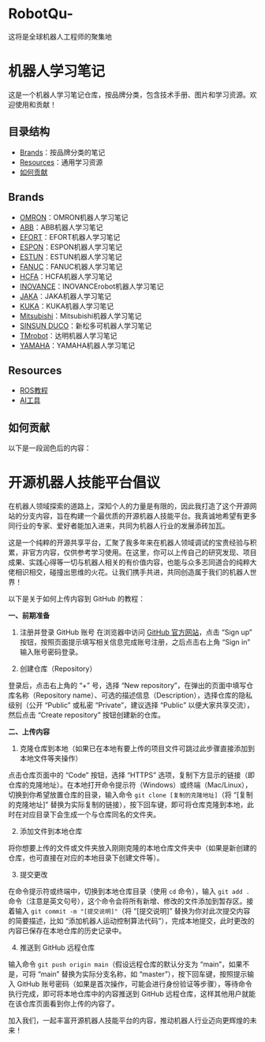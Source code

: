 # RobotQu-
这将是全球机器人工程师的聚集地
# 机器人学习笔记

这是一个机器人学习笔记仓库，按品牌分类，包含技术手册、图片和学习资源。欢迎使用和贡献！

## 目录结构
- [Brands](robotbrands)：按品牌分类的笔记
- [Resources](#resources)：通用学习资源
- [如何贡献](#contributing)

## Brands
- [OMRON](robotbrands/omron)：OMRON机器人学习笔记
- [ABB](robotbrands/ABB)：ABB机器人学习笔记
- [EFORT](robotbrands/EFORT)：EFORT机器人学习笔记
- [ESPON](robotbrands/ESPON)：ESPON机器人学习笔记
- [ESTUN](robotbrands/ESTUN)：ESTUN机器人学习笔记
- [FANUC](robotbrands/FANUC)：FANUC机器人学习笔记
- [HCFA](robotbrands/HCFA)：HCFA机器人学习笔记
- [INOVANCE](Brands/INOVANCErobot)：INOVANCErobot机器人学习笔记
- [JAKA](robotbrands/JAKA)：JAKA机器人学习笔记
- [KUKA](robotbrands/KUKA)：KUKA机器人学习笔记
- [Mitsubishi](robotbrands/Mitsubishi)：Mitsubishi机器人学习笔记
- [SINSUN DUCO](robotbrands/SINSUNSUCO)：新松多可机器人学习笔记
- [TMrobot](robotbrands/TMrobot)：达明机器人学习笔记
- [YAMAHA](robotbrands/UR)：YAMAHA机器人学习笔记

  

## Resources
- [ROS教程](Resources/ROS-Tutorials)
- [AI工具](Resources/AI-Tools)

## 如何贡献
以下是一段润色后的内容：

# 开源机器人技能平台倡议

在机器人领域探索的道路上，深知个人的力量是有限的，因此我打造了这个开源网站的分支内容，旨在构建一个最优质的开源机器人技能平台。我真诚地希望有更多同行业的专家、爱好者能加入进来，共同为机器人行业的发展添砖加瓦。

这是一个纯粹的开源共享平台，汇聚了我多年来在机器人领域调试的宝贵经验与积累，非官方内容，仅供参考学习使用。在这里，你可以上传自己的研究发现、项目成果、实践心得等一切与机器人相关的有价值内容，也能与众多志同道合的纯粹大佬相识相交，碰撞出思维的火花。让我们携手共进，共同创造属于我们的机器人世界！

以下是关于如何上传内容到 GitHub 的教程：

**一、前期准备**

  1. 注册并登录 GitHub 账号
在浏览器中访问 [GitHub 官方网站](https://github.com/)，点击 “Sign up” 按钮，按照页面提示填写相关信息完成账号注册，之后点击右上角 “Sign in” 输入账号密码登录。

  2. 创建仓库（Repository）

登录后，点击右上角的 “+” 号，选择 “New repository”，在弹出的页面中填写仓库名称（Repository name）、可选的描述信息（Description），选择仓库的隐私级别（公开 “Public” 或私密 “Private”，建议选择 “Public” 以便大家共享交流），然后点击 “Create repository” 按钮创建新的仓库。

**二、上传内容**

  1. 克隆仓库到本地（如果已在本地有要上传的项目文件可跳过此步骤直接添加到本地文件等夹操作）

点击仓库页面中的 “Code” 按钮，选择 “HTTPS” 选项，复制下方显示的链接（即仓库的克隆地址）。在本地打开命令提示符（Windows）或终端（Mac/Linux），切换到你希望放置仓库的目录，输入命令 `git clone [复制的克隆地址]`（将 “[复制的克隆地址]” 替换为实际复制的链接），按下回车键，即可将仓库克隆到本地，此时在对应目录下会生成一个与仓库同名的文件夹。

  2. 添加文件到本地仓库

将你想要上传的文件或文件夹放入刚刚克隆的本地仓库文件夹中（如果是新创建的仓库，也可直接在对应的本地目录下创建文件等）。

  3. 提交更改

在命令提示符或终端中，切换到本地仓库目录（使用 `cd` 命令），输入 `git add .` 命令（注意是英文句号），这个命令会将所有新增、修改的文件添加到暂存区。接着输入 `git commit -m "[提交说明]"`（将 “[提交说明]” 替换为你对此次提交内容的简要描述，比如 “添加机器人运动控制算法代码”），完成本地提交，此时更改的内容已保存在本地仓库的历史记录中。

  4. 推送到 GitHub 远程仓库

输入命令 `git push origin main`（假设远程仓库的默认分支为 “main”，如果不是，可将 “main” 替换为实际分支名称，如 “master”），按下回车键，按照提示输入 GitHub 账号密码（如果是首次操作，可能会进行身份验证等步骤），等待命令执行完成，即可将本地仓库中的内容推送到 GitHub 远程仓库，这样其他用户就能在该仓库页面看到你上传的内容了。

加入我们，一起丰富开源机器人技能平台的内容，推动机器人行业迈向更辉煌的未来！
